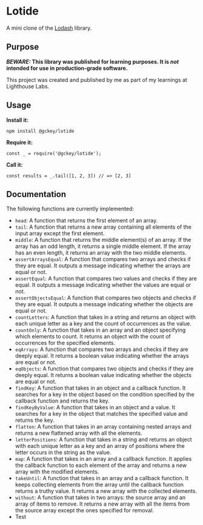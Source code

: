 # Lotide

A mini clone of the [Lodash](https://lodash.com) library.

## Purpose

**_BEWARE:_ This library was published for learning purposes. It is _not_ intended for use in production-grade software.**

This project was created and published by me as part of my learnings at Lighthouse Labs. 

## Usage

**Install it:**

`npm install @gckey/lotide`

**Require it:**

`const _ = require('@gckey/lotide');`

**Call it:**

`const results = _.tail([1, 2, 3]) // => [2, 3]`

## Documentation

The following functions are currently implemented:

* `head`: A function that returns the first element of an array.
* `tail`: A function that returns a new array containing all elements of the input array except the first element.
* `middle`: A function that returns the middle element(s) of an array. If the array has an odd length, it returns a single middle element. If the array has an even length, it returns an array with the two middle elements.
* `assertArraysEqual`: A function that compares two arrays and checks if they are equal. It outputs a message indicating whether the arrays are equal or not.
* `assertEqual`: A function that compares two values and checks if they are equal. It outputs a message indicating whether the values are equal or not.
* `assertObjectsEqual`: A function that compares two objects and checks if they are equal. It outputs a message indicating whether the objects are equal or not.
* `countLetters`: A function that takes in a string and returns an object with each unique letter as a key and the count of occurrences as the value.
* `countOnly`: A function that takes in an array and an object specifying which elements to count. It returns an object with the count of occurrences for the specified elements.
* `eqArrays`: A function that compares two arrays and checks if they are deeply equal. It returns a boolean value indicating whether the arrays are equal or not.
* `eqObjects`: A function that compares two objects and checks if they are deeply equal. It returns a boolean value indicating whether the objects are equal or not.
* `findKey`: A function that takes in an object and a callback function. It searches for a key in the object based on the condition specified by the callback function and returns the key.
* `findKeyByValue`: A function that takes in an object and a value. It searches for a key in the object that matches the specified value and returns the key.
* `flatten`: A function that takes in an array containing nested arrays and returns a new flattened array with all the elements.
* `letterPositions`: A function that takes in a string and returns an object with each unique letter as a key and an array of positions where the letter occurs in the string as the value.
* `map`: A function that takes in an array and a callback function. It applies the callback function to each element of the array and returns a new array with the modified elements.
* `takeUntil`: A function that takes in an array and a callback function. It keeps collecting elements from the array until the callback function returns a truthy value. It returns a new array with the collected elements.
* `without`: A function that takes in two arrays: the source array and an array of items to remove. It returns a new array with all the items from the source array except the ones specified for removal.
* Test 